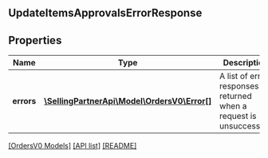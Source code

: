 ## UpdateItemsApprovalsErrorResponse

## Properties

Name | Type | Description | Notes
------------ | ------------- | ------------- | -------------
**errors** | [**\SellingPartnerApi\Model\OrdersV0\Error[]**](Error.md) | A list of error responses returned when a request is unsuccessful. | [optional]

[[OrdersV0 Models]](../) [[API list]](../../Api) [[README]](../../../README.md)

